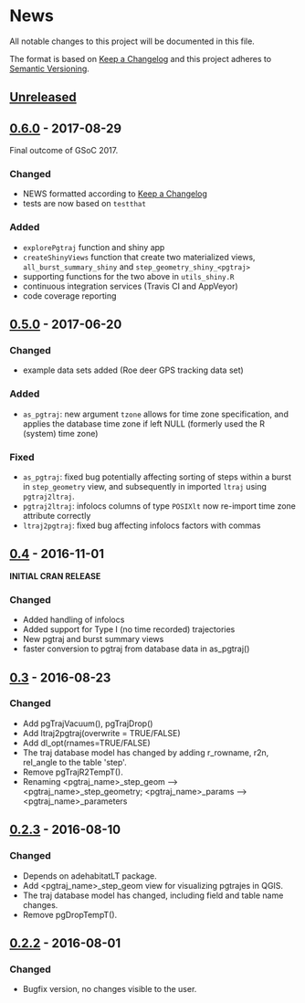 # News

All notable changes to this project will be documented in this file.

The format is based on [Keep a Changelog](http://keepachangelog.com/en/1.0.0/)
and this project adheres to [Semantic Versioning](http://semver.org/spec/v2.0.0.html).

## [Unreleased]

## [0.6.0] - 2017-08-29
Final outcome of GSoC 2017.

### Changed
- NEWS formatted according to [Keep a Changelog](http://keepachangelog.com/en/1.0.0/)
- tests are now based on `testthat`

### Added
- `explorePgtraj` function and shiny app
- `createShinyViews` function that create two materialized views, `all_burst_summary_shiny` and `step_geometry_shiny_<pgtraj>`
- supporting functions for the two above in `utils_shiny.R`
- continuous integration services (Travis CI and AppVeyor)
- code coverage reporting

## [0.5.0] - 2017-06-20
### Changed
- example data sets added (Roe deer GPS tracking data set)

### Added
- `as_pgtraj`: new argument `tzone` allows for time zone specification, and 
applies the database time zone if left NULL (formerly used the R (system) time zone)

### Fixed
- `as_pgtraj`: fixed bug potentially affecting sorting of steps within 
a burst in `step_geometry` view, and subsequently in imported 
`ltraj` using `pgtraj2ltraj`.
- `pgtraj2ltraj`: infolocs columns of type `POSIXlt` now re-import time zone 
attribute correctly
- `ltraj2pgtraj`: fixed bug affecting infolocs factors with commas

## [0.4] - 2016-11-01
**INITIAL CRAN RELEASE**

### Changed
- Added handling of infolocs
- Added support for Type I (no time recorded) trajectories
- New pgtraj and burst summary views
- faster conversion to pgtraj from database data in as_pgtraj()

## [0.3] - 2016-08-23
### Changed
- Add pgTrajVacuum(), pgTrajDrop()
- Add ltraj2pgtraj(overwrite = TRUE/FALSE)
- Add dl_opt(rnames=TRUE/FALSE)
- The traj database model has changed by adding r_rowname, r2n, rel_angle to the table 'step'.
- Remove pgTrajR2TempT().
- Renaming <pgtraj_name>_step_geom –> <pgtraj_name>_step_geometry; <pgtraj_name>_params –> <pgtraj_name>_parameters

## [0.2.3] - 2016-08-10
### Changed

- Depends on adehabitatLT package.
- Add <pgtraj_name>_step_geom view for visualizing pgtrajes in QGIS.
- The traj database model has changed, including field and table name changes.
- Remove pgDropTempT().


## [0.2.2] - 2016-08-01
### Changed

- Bugfix version, no changes visible to the user.

[Unreleased]: https://github.com/mablab/rpostgisLT/tree/dev
[0.6.0]: https://github.com/mablab/rpostgisLT/releases/tag/v0.6.0
[0.5.0]: https://github.com/mablab/rpostgisLT/releases/tag/v0.5.0
[0.4]: https://github.com/mablab/rpostgisLT/releases/tag/v0.4
[0.3]: https://github.com/mablab/rpostgisLT/releases/tag/0.3
[0.2.3]: https://github.com/mablab/rpostgisLT/releases/tag/0.2.3
[0.2.2]: https://github.com/mablab/rpostgisLT/releases/tag/0.2.2


